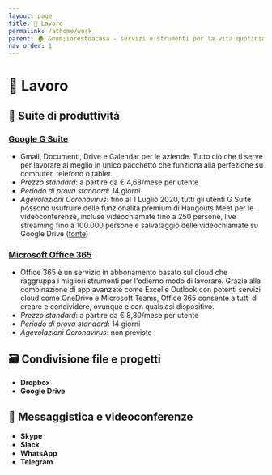 ```yaml
---
layout: page
title: 💼 Lavoro
permalink: /athome/work
parent: 🏠 &num;iorestoacasa - servizi e strumenti per la vita quotidiana
nav_order: 1
---
```


# 💼 Lavoro

## 📑 Suite di produttività

### **[Google G Suite](https://gsuite.google.it/intl/it/)**

- Gmail, Documenti, Drive e Calendar per le aziende. Tutto ciò che ti serve per lavorare al meglio in unico pacchetto che funziona alla perfezione su computer, telefono o tablet.
- _Prezzo standard_: a partire da € 4,68/mese per utente
- _Periodo di prova standard_: 14 giorni
- _Agevolazioni Coronavirus_: fino al 1 Luglio 2020, tutti gli utenti G Suite possono usufruire delle funzionalità premium di Hangouts Meet per le videoconferenze, incluse videochiamate fino a 250 persone, live streaming fino a 100.000 persone e salvataggio delle videochiamate su Google Drive ([fonte][gsuite])

### **[Microsoft Office 365](https://products.office.com/it-it/home)**

- Office 365 è un servizio in abbonamento basato sul cloud che raggruppa i migliori strumenti per l'odierno modo di lavorare. Grazie alla combinazione di app avanzate come Excel e Outlook con potenti servizi cloud come OneDrive e Microsoft Teams, Office 365 consente a tutti di creare e condividere, ovunque e con qualsiasi dispositivo.
- _Prezzo standard_: a partire da € 8,80/mese per utente
- _Periodo di prova standard_: 14 giorni
- _Agevolazioni Coronavirus_: non previste

## 🗃 Condivisione file e progetti

- **Dropbox**
- **Google Drive**

## 💬 Messaggistica e videoconferenze

- **Skype**
- **Slack**
- **WhatsApp**
- **Telegram**


[gsuite]: https://gsuiteupdates.googleblog.com/2020/03/enabling-hangouts-meet-premium-features.html
